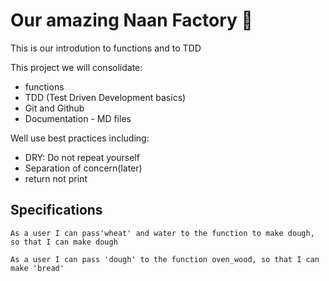 # Our amazing Naan Factory :bread:

This is our introdution to functions and to TDD

This project we will consolidate:
- functions
- TDD (Test Driven Development basics)
- Git and Github
- Documentation - MD files

Well use best practices including:
- DRY: Do not repeat yourself
- Separation of concern(later)
- return not print

## Specifications
    As a user I can pass'wheat' and water to the function to make dough, so that I can make dough
    
    As a user I can pass 'dough' to the function oven_wood, so that I can make 'bread'
    
    
